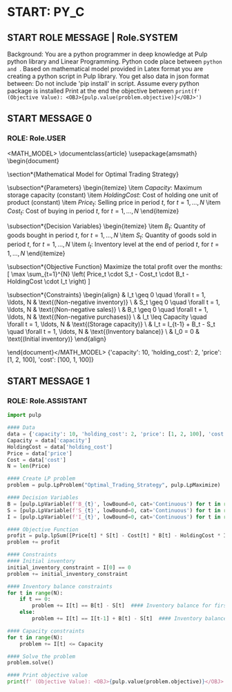 # START: PY_C 
## START ROLE MESSAGE | Role.SYSTEM 
Background: You are a python programmer in deep knowledge at Pulp python library and Linear Programming. Python code place between ```python and ```. Based on mathematical model provided in Latex format you are creating a python script in Pulp library. You get also data in json format between: <DATA></DATA> Do not include 'pip install' in script. Assume every python package is installed Print at the end the objective between <OBJ></OBJ> `print(f' (Objective Value): <OBJ>{pulp.value(problem.objective)}</OBJ>')` 
## START MESSAGE 0 
### ROLE: Role.USER
<MATH_MODEL>
\documentclass{article}
\usepackage{amsmath}
\begin{document}

\section*{Mathematical Model for Optimal Trading Strategy}

\subsection*{Parameters}
\begin{itemize}
    \item $Capacity$: Maximum storage capacity (constant)
    \item $HoldingCost$: Cost of holding one unit of product (constant)
    \item $Price_t$: Selling price in period $t$, for $t = 1, \ldots, N$
    \item $Cost_t$: Cost of buying in period $t$, for $t = 1, \ldots, N$
\end{itemize}

\subsection*{Decision Variables}
\begin{itemize}
    \item $B_t$: Quantity of goods bought in period $t$, for $t = 1, \ldots, N$
    \item $S_t$: Quantity of goods sold in period $t$, for $t = 1, \ldots, N$
    \item $I_t$: Inventory level at the end of period $t$, for $t = 1, \ldots, N$
\end{itemize}

\subsection*{Objective Function}
Maximize the total profit over the months:
\[
\max \sum_{t=1}^{N} \left( Price_t \cdot S_t - Cost_t \cdot B_t - HoldingCost \cdot I_t \right)
\]

\subsection*{Constraints}
\begin{align}
    & I_t \geq 0 \quad \forall t = 1, \ldots, N & \text{(Non-negative inventory)} \\
    & S_t \geq 0 \quad \forall t = 1, \ldots, N & \text{(Non-negative sales)} \\
    & B_t \geq 0 \quad \forall t = 1, \ldots, N & \text{(Non-negative purchases)} \\
    & I_t \leq Capacity \quad \forall t = 1, \ldots, N & \text{(Storage capacity)} \\
    & I_t = I_{t-1} + B_t - S_t \quad \forall t = 1, \ldots, N & \text{(Inventory balance)} \\
    & I_0 = 0 & \text{(Initial inventory)}
\end{align}

\end{document}</MATH_MODEL>
<DATA>
{'capacity': 10, 'holding_cost': 2, 'price': [1, 2, 100], 'cost': [100, 1, 100]}</DATA>


## START MESSAGE 1 
### ROLE: Role.ASSISTANT
```python
import pulp

#### Data
data = {'capacity': 10, 'holding_cost': 2, 'price': [1, 2, 100], 'cost': [100, 1, 100]}
Capacity = data['capacity']
HoldingCost = data['holding_cost']
Price = data['price']
Cost = data['cost']
N = len(Price)

#### Create LP problem
problem = pulp.LpProblem("Optimal_Trading_Strategy", pulp.LpMaximize)

#### Decision Variables
B = [pulp.LpVariable(f'B_{t}', lowBound=0, cat='Continuous') for t in range(N)]
S = [pulp.LpVariable(f'S_{t}', lowBound=0, cat='Continuous') for t in range(N)]
I = [pulp.LpVariable(f'I_{t}', lowBound=0, cat='Continuous') for t in range(N)]

#### Objective Function
profit = pulp.lpSum([Price[t] * S[t] - Cost[t] * B[t] - HoldingCost * I[t] for t in range(N)])
problem += profit

#### Constraints
#### Initial inventory
initial_inventory_constraint = I[0] == 0
problem += initial_inventory_constraint

#### Inventory balance constraints
for t in range(N):
    if t == 0:
        problem += I[t] == B[t] - S[t]  #### Inventory balance for first period
    else:
        problem += I[t] == I[t-1] + B[t] - S[t]  #### Inventory balance for other periods

#### Capacity constraints
for t in range(N):
    problem += I[t] <= Capacity

#### Solve the problem
problem.solve()

#### Print objective value
print(f' (Objective Value): <OBJ>{pulp.value(problem.objective)}</OBJ>')
```

